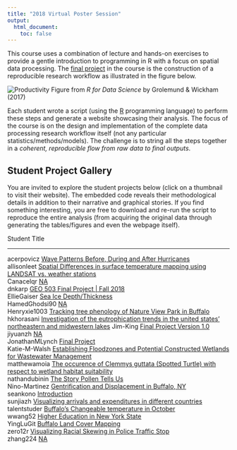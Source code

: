 ```yaml
---
title: "2018 Virtual Poster Session"
output:
  html_document:
    toc: false
---
```


This course uses a combination of lecture and hands-on exercises to provide a gentle introduction to programming in R with a focus on spatial data processing. The [final project](Project.html) in the course is the construction of a reproducible research workflow as illustrated in the figure below.

![Productivity](00_CourseIntroduction/assets/data-science.png)
Figure from _R for Data Science_ by Grolemund & Wickham (2017)

Each student wrote a script (using the [R](https://www.r-project.org/) programming language) to perform these steps and generate a website showcasing their analysis. The focus of the course is on the design and implementation of the complete data processing research workflow itself (not any particular statistics/methods/models). The challenge is to string all the steps together in a _coherent, reproducible flow from raw data to final outputs_.  

## Student Project Gallery

You are invited to explore the student projects below (click on a thumbnail to visit their website).  The embedded code reveals their methodological details in addition to their narrative and graphical stories.   If you find something interesting, you are free to download and re-run the script to reproduce the entire analysis (from acquiring the original data through generating the tables/figures and even the webpage itself).









Student          Title                                                                                                                                                                        
---------------  -----------------------------------------------------------------------------------------------------------------------------------------------------------------------------
acerpovicz       [Wave Patterns Before, During and After Hurricanes](https://adamwilsonlabedu.github.io/geo503-2018-finalproject-acerpovicz/)                                                 
allisonleet      [Spatial Differences in surface temperature mapping using LANDSAT vs. weather stations](https://adamwilsonlabedu.github.io/geo503-2018-finalproject-allisonleet)             
Canacelqr        [NA](https://adamwilsonlabedu.github.io/geo503-2018-finalproject-Canacelqr)                                                                                                  
dnkarp           [GEO 503 Final Project | Fall 2018](https://adamwilsonlabedu.github.io/geo503-2018-finalproject-dnkarp/)                                                                     
EllieGaiser      [Sea Ice Depth/Thickness](https://adamwilsonlabedu.github.io/geo503-2018-finalproject-EllieGaiser)                                                                           
HamedGhodsi90    [NA](https://adamwilsonlabedu.github.io/geo503-2018-finalproject-HamedGhodsi90)                                                                                              
Henryxie1003     [Tracking tree phenology of Nature View Park in Buffalo](https://adamwilsonlabedu.github.io/geo503-2018-finalproject-Henryxie1003)                                           
hkhorasani       [Investigation of the eutrophication trends in the united states’ northeastern and midwestern lakes](https://adamwilsonlabedu.github.io/geo503-2018-finalproject-hkhorasani) 
Jim-King         [Final Project Version 1.0](https://adamwilsonlabedu.github.io/geo503-2018-finalproject-Jim-King/)                                                                           
jiyuanzh         [NA](https://adamwilsonlabedu.github.io/geo503-2018-finalproject-jiyuanzh)                                                                                                   
JonathanMLynch   [Final Project](https://adamwilsonlabedu.github.io/geo503-2018-finalproject-JonathanMLynch/)                                                                                 
Katie-M-Walsh    [Establishing Floodzones and Potential Constructed Wetlands for Wastewater Management](https://adamwilsonlabedu.github.io/geo503-2018-finalproject-Katie-M-Walsh)            
matthewamoia     [The occurence of Clemmys guttata (Spotted Turtle) with respect to wetland habitat suitability](https://adamwilsonlabedu.github.io/geo503-2018-finalproject-matthewamoia/)   
nathandubinin    [The Story Pollen Tells Us](https://adamwilsonlabedu.github.io/geo503-2018-finalproject-nathandubinin/)                                                                      
Nino-Martinez    [Gentrification and Displacement in Buffalo, NY](https://adamwilsonlabedu.github.io/geo503-2018-finalproject-Nino-Martinez/)                                                 
seankono         [Introduction](https://adamwilsonlabedu.github.io/geo503-2018-finalproject-seankono/)                                                                                        
sunjiazh         [Visualizing arrivals and expenditures in different countries](https://adamwilsonlabedu.github.io/geo503-2018-finalproject-sunjiazh)                                         
talentstuder     [Buffalo’s Changeable temperature in October](https://adamwilsonlabedu.github.io/geo503-2018-finalproject-talentstuder)                                                      
wwang52          [Higher Education in New York State](https://adamwilsonlabedu.github.io/geo503-2018-finalproject-wwang52)                                                                    
YingLuGit        [Buffalo Land Cover Mapping](https://adamwilsonlabedu.github.io/geo503-2018-finalproject-YingLuGit/)                                                                         
zero12r          [Visualizing Racial Skewing in Police Traffic Stop](https://adamwilsonlabedu.github.io/geo503-2018-finalproject-zero12r)                                                     
zhang224         [NA](https://adamwilsonlabedu.github.io/geo503-2018-finalproject-zhang224)                                                                                                   
